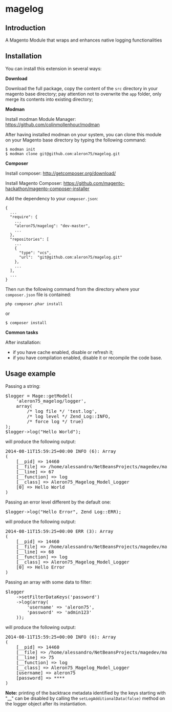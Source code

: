 magelog
=======

Introduction
------------

A Magento Module that wraps and enhances native logging functionalities 

Installation
------------

You can install this extension in several ways:

**Download**

Download the full package, copy the content of the ```src``` directory
in your magento base directory; pay attention not to overwrite
the ```app``` folder, only merge its contents into existing directory;

**Modman**

Install modman Module Manager: https://github.com/colinmollenhour/modman

After having installed modman on your system, you can clone this module on your
Magento base directory by typing the following command:

```
$ modman init
$ modman clone git@github.com:aleron75/magelog.git
```

**Composer**

Install composer: http://getcomposer.org/download/

Install Magento Composer: https://github.com/magento-hackathon/magento-composer-installer

Add the dependency to your ```composer.json```:

```
{
  ...
  "require": {
    ...
    "aleron75/magelog": "dev-master",
    ...
  },
  "repositories": [
    ...
    {
      "type": "vcs",
      "url":  "git@github.com:aleron75/magelog.git"
    },
    ...
  ],
  ...
}
```

Then run the following command from the directory where your ```composer.json```
file is contained:

```
php composer.phar install
```

or

```
$ composer install
```

**Common tasks**

After installation:

* if you have cache enabled, disable or refresh it;
* if you have compilation enabled, disable it or recompile the code base.

Usage example
-------------

Passing a string:

<pre>
$logger = Mage::getModel(
    'aleron75_magelog/logger',
    array(
        /* log file */ 'test.log',
        /* log level */ Zend_Log::INFO,
        /* force log */ true)
);
$logger->log("Hello World");
</pre>

will produce the following output:

<pre>
2014-08-11T15:59:25+00:00 INFO (6): Array
(
    [__pid] => 14460
    [__file] => /home/alessandro/NetBeansProjects/magedev/magento/logtest.php
    [__line] => 67
    [__function] => log
    [__class] => Aleron75_Magelog_Model_Logger
    [0] => Hello World
)
</pre>

Passing an error level different by the default one:

<pre>
$logger->log("Hello Error", Zend_Log::ERR);
</pre>

will produce the following output:

<pre>
2014-08-11T15:59:25+00:00 ERR (3): Array
(
    [__pid] => 14460
    [__file] => /home/alessandro/NetBeansProjects/magedev/magento/logtest.php
    [__line] => 68
    [__function] => log
    [__class] => Aleron75_Magelog_Model_Logger
    [0] => Hello Error
)
</pre>

Passing an array with some data to filter:

<pre>
$logger
    ->setFilterDataKeys('password')
    ->log(array(
        'username' => 'aleron75',
        'password' => 'admin123'
    ));
</pre>

will produce the following output:

<pre>
2014-08-11T15:59:25+00:00 INFO (6): Array
(
    [__pid] => 14460
    [__file] => /home/alessandro/NetBeansProjects/magedev/magento/logtest.php
    [__line] => 75
    [__function] => log
    [__class] => Aleron75_Magelog_Model_Logger
    [username] => aleron75
    [password] => ****
)
</pre>

**Note:** printing of the backtrace metadata identified by the keys starting
with "__" can be disabled by calling the <code>setLogAdditionalData(false)</code>
method on the logger object after its instantiation.